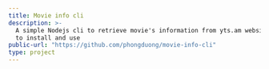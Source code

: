 ```yaml
---
title: Movie info cli
description: >-
  A simple Nodejs cli to retrieve movie's information from yts.am website. Easy
  to install and use
public-url: "https://github.com/phongduong/movie-info-cli"
type: project
---
```

